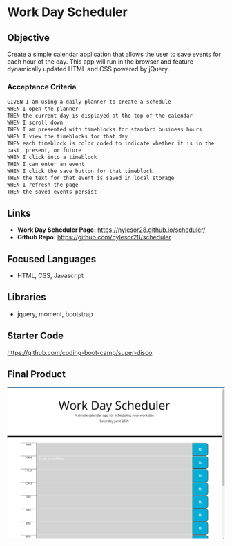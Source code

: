 # Work Day Scheduler
## Objective
Create a simple calendar application that allows the user to save events for each hour of the day. This app will run in the browser and feature dynamically updated HTML and CSS powered by jQuery.

### Acceptance Criteria

```
GIVEN I am using a daily planner to create a schedule
WHEN I open the planner
THEN the current day is displayed at the top of the calendar
WHEN I scroll down
THEN I am presented with timeblocks for standard business hours
WHEN I view the timeblocks for that day
THEN each timeblock is color coded to indicate whether it is in the past, present, or future
WHEN I click into a timeblock
THEN I can enter an event
WHEN I click the save button for that timeblock
THEN the text for that event is saved in local storage
WHEN I refresh the page
THEN the saved events persist
```
## Links

* **Work Day Scheduler Page:** <https://nylesor28.github.io/scheduler/> 
* **Github Repo:** <https://github.com/nylesor28/scheduler>


## Focused Languages
* HTML, CSS, Javascript

## Libraries
* jquery, moment, bootstrap

## Starter Code
<https://github.com/coding-boot-camp/super-disco>

 ## Final Product
![Screen Print of Workday Scheduler](/assets/images/workday-scheduler.png)
